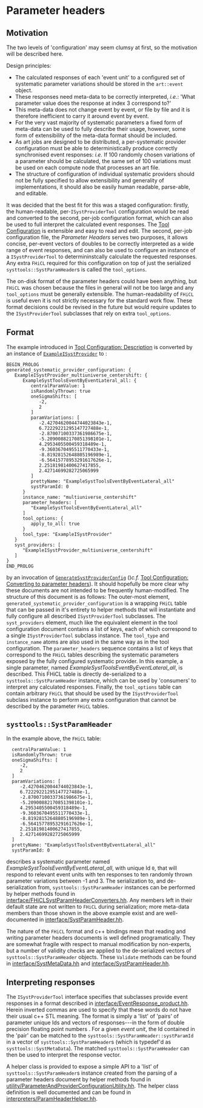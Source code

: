 # Parameter headers

## Motivation

The two levels of 'configuration' may seem clumsy at first, so the motivation will be described here.

Design principles:
  * The calculated responses of each 'event unit' to a configured set of systematic parameter variations should be stored in the `art::event` object.
  * These responses need meta-data to be correctly interpreted, *i.e.*: 'What parameter value does the response at index 3 correspond to?'
  * This meta-data does not change event by event, or file by file and it is therefore inefficient to carry it around event by event.
  * For the very vast majority of systematic parameters a fixed form of meta-data can be used to fully describe their usage, however, some form of extensibility of the meta-data format should be included.
  * As art jobs are designed to be distributed, a per-systematic provider configuration must be able to deterministically produce correctly synchronised event responses: *i.e.* If 100 randomly chosen variations of a parameter should be calculated, the same set of 100 variations must be used on each compute node that processes an art file.
  * The structure of configuration of individual systematic providers should not be fully specified to allow extensibility and generality of implementations, it should also be easily human readable, parse-able, and editable.

It was decided that the best fit for this was a staged configuration: firstly, the human-readable, per-`ISystProviderTool` configuration would be read and converted to the second, per-job configuration format, which can also be used to full interpret the calculated event responses. The [Tool Configuration](ToolConfiguration.md) is extensible and easy to read and edit. The second, per-job configuration file, the *Parameter Headers* serves two purposes, it allows concise, per-event vectors of doubles to be correctly interpreted as a wide range of event responses, and can also be used to configure an instance of a `ISystProviderTool` to determininstcally calculate the requested responses. Any extra `FHiCL` required for this configuration on top of just the serialized `systtools::SystParamHeader`s is called the `tool_options`.

The on-disk format of the parameter headers could have been anything, but `FHiCL` was chosen because the files in general will not be too large and any `tool_options` must be generally extensible. The human-readability of `FHiCL` is useful even it is not strictly necessary for the standard work flow. These format decisions could be revised in the future but would require updates to the `ISystProviderTool` subclasses that rely on extra `tool_options`.

## Format

The example introduced in [Tool Configuration: Description](ToolConfiguration.md) is converted by an instance of [`ExampleISystProvider`](../systproviders/ExampleISystProvider_tool.hh) to :

```
BEGIN_PROLOG
generated_systematic_provider_configuration: {
   ExampleISystProvider_multiuniverse_centershift: {
      ExampleSystToolsEventByEventLateral_all: {
         centralParamValue: 1
         isRandomlyThrown: true
         oneSigmaShifts: [
            -2,
            2
         ]
         paramVariations: [
            -2.42704620044744023843e-1,
            6.72229221295147727488e-1,
            -2.87007100337361986675e-1,
            -5.20900882170851398101e-1,
            4.2953405500459318489e-1,
            -9.3603670495511770433e-1,
            -8.81928152648805196989e-1,
            -6.56415778953291617626e-1,
            2.25181981400627417855,
            2.42714699282725065999
         ]
         prettyName: "ExampleSystToolsEventByEventLateral_all"
         systParamId: 0
      }
      instance_name: "multiuniverse_centershift"
      parameter_headers: [
         "ExampleSystToolsEventByEventLateral_all"
      ]
      tool_options: {
         apply_to_all: true
      }
      tool_type: "ExampleISystProvider"
   }
   syst_providers: [
      "ExampleISystProvider_multiuniverse_centershift"
   ]
}
END_PROLOG
```

by an invocation of [`GenerateSystProviderConfig`](,./app/GenerateSystProviderConfig.cc) ()*c.f.* [Tool Configuration: Converting to parameter headers](ToolConfiguration.md)). It should hopefully be more clear why these documents are not intended to be frequently human-modified. The structure of this document is as follows:
The outer-most element, `generated_systematic_provider_configuration` is a wrapping `FHiCL` table that can be passed in it's entirety to helper methods that will instantiate and fully configure all described `ISystProviderTool` subclasses. The `syst_providers` element, much like the equivalent element in the tool configuration document contains a list of keys, each of which correspond to a single `ISystProviderTool` subclass instance. The `tool_type` and `instance_name` atoms are also used in the same way as in the tool configuration. The `parameter_headers` sequence contains a list of keys that correspond to the `FHiCL` tables describing the systematic parameters exposed by the fully configured systematic provider. In this example, a single parameter, named *ExampleSystToolsEventByEventLateral_all*, is described. This FHiCL table is directly de-serialized to a `systtools::SystParamHeader` instance, which can be used by 'consumers' to interpret any calculated responses. Finally, the `tool_options` table can contain arbitrary `FHiCL` that should be used by the `ISystProviderTool` subclass instance to perform any extra configuration that cannot be described by the parameter `FHiCL` tables.

## `systtools::SystParamHeader`

In the example above, the `FHiCL` table:

```
  centralParamValue: 1
  isRandomlyThrown: true
  oneSigmaShifts: [
     -2,
     2
  ]
  paramVariations: [
     -2.42704620044744023843e-1,
     6.72229221295147727488e-1,
     -2.87007100337361986675e-1,
     -5.20900882170851398101e-1,
     4.2953405500459318489e-1,
     -9.3603670495511770433e-1,
     -8.81928152648805196989e-1,
     -6.56415778953291617626e-1,
     2.25181981400627417855,
     2.42714699282725065999
  ]
  prettyName: "ExampleSystToolsEventByEventLateral_all"
  systParamId: 0
```

describes a systematic parameter named *ExampleSystToolsEventByEventLateral_all*, with unique Id `0`, that will respond to relevant event units with ten responses to ten randomly thrown parameter variations between -1 and 3. The serialization to, and de-serialization from, `systtools::SystParamHeader` instances can be performed by helper methods found in [interface/FHiCLSystParamHeaderConverters.hh](../interface/FHiCLSystParamHeaderConverters.hh). Any members left in their default state are not written to `FHiCL` during serialization; more meta-data members than those shown in the above example exist and are well-documented in [interface/SystParamHeader.hh](../interface/SystParamHeader.hh).

The nature of the `FHiCL` format and c++ bindings mean that reading and writing parameter headers documents is well defined programatically. They are somewhat fragile with respect to manual modification by non-experts, but a number of validity checks are applied to the de-serialized vectors of `systtools::SystParamHeader` objects. These `Validate` methods can be found in [interface/SystMetaData.hh](../interface/SystMetaData.hh) and [interface/SystParamHeader.hh](../interface/SystParamHeader.hh).

## Interpreting responses

The `ISystProviderTool` interface specifies that subclasses provide event responses in a format described in [interface/EventResponse_product.hh](../interface/EventResponse_product.hh).
Herein inverted commas are used to specify that these words do not have their usual c++ STL meaning. The format is simply a 'list' of 'pairs' of parameter unique Ids and vectors of responses---in the form of double precision floating point numbers . For a given *event unit*, the Id contained in the 'pair' can be matched to the `systtools::SystParamHeader::systParamId` in a vector of `systtools::SystParamHeader`s (which is typedef'd as `systtools::SystMetaData`).
The matched `systtools::SystParamHeader` can then be used to interpret the response vector.

A helper class is provided to expose a simple API to a 'list' of `systtools::SystParamHeader`s instance created from the parsing of a parameter headers document by helper methods found in [utility/ParameterAndProviderConfigurationUtility.hh](../utility/ParameterAndProviderConfigurationUtility.hh). The helper class definition is well documented and can be found in [interpreters/ParamHeaderHelper.hh](../interpreters/ParamHeaderHelper.hh).
